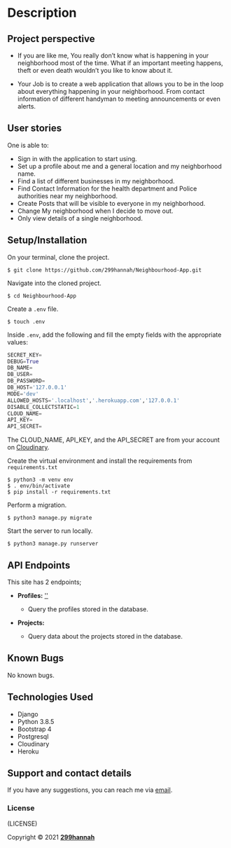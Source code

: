 # Description
 ## Project perspective
- If you are like me, You really don’t know what is happening in your neighborhood most of the time. What if an important meeting happens, theft or even death wouldn’t you like to know about it.

- Your Job is to create a web application that allows you to be in the loop about everything happening in your neighborhood. From contact information of different handyman to meeting announcements or even alerts.

## User stories
One is able to: 

- Sign in with the application to start using.
- Set up a profile about me and a general location and my neighborhood name.
- Find a list of different businesses in my neighborhood.
- Find Contact Information for the health department and Police authorities near my neighborhood.
- Create Posts that will be visible to everyone in my neighborhood.
- Change My neighborhood when I decide to move out.
- Only view details of a single neighborhood.


## Setup/Installation
On your terminal, clone the project.
    
    $ git clone https://github.com/299hannah/Neighbourhood-App.git
    

Navigate into the cloned project.

    $ cd Neighbourhood-App

Create a `.env` file.

    $ touch .env

Inside `.env`, add the following and fill the empty fields with the appropriate values:

```python
SECRET_KEY=
DEBUG=True
DB_NAME=
DB_USER=
DB_PASSWORD=
DB_HOST='127.0.0.1'
MODE='dev'
ALLOWED_HOSTS='.localhost','.herokuapp.com','127.0.0.1'
DISABLE_COLLECTSTATIC=1
CLOUD_NAME= 
API_KEY=
API_SECRET=
```
The CLOUD_NAME, API_KEY, and the API_SECRET are from your account on [Cloudinary](https://cloudinary.com/).

Create the virtual environment and install the requirements from `requirements.txt`

    $ python3 -m venv env
    $ . env/bin/activate
    $ pip install -r requirements.txt


Perform a migration.

    $ python3 manage.py migrate


Start the server to run locally.

    $ python3 manage.py runserver

## API Endpoints
This site has 2 endpoints; 
    
- **Profiles:** [''](https://Neighbourhood-App.herokuapp.com/api/profiles/)

    - Query the profiles stored in the database.
- **Projects:** [](https://Neighbourhood-App.herokuapp.com/api/projects/)

    -  Query data about the projects stored in the database.

## Known Bugs
No known bugs.
## Technologies Used
- Django
- Python 3.8.5
- Bootstrap 4
- Postgresql
- Cloudinary
- Heroku
## Support and contact details
If you have any suggestions, you can reach me via [email](hannahwambui022@gmail.com).
### License
(LICENSE)

Copyright &copy; 2021 **[299hannah](www.github.com/299hannah)**